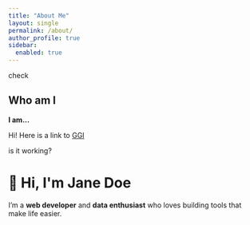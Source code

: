 ```yaml
---
title: "About Me"
layout: single
permalink: /about/
author_profile: true
sidebar:
  enabled: true
---
```


check

## Who am I

**I am...**

Hi! Here is a link to [GGI](https://www.ggi.infn.it)

is it working?

# 👋 Hi, I'm Jane Doe

I’m a **web developer** and **data enthusiast** who loves building tools that make life easier.

